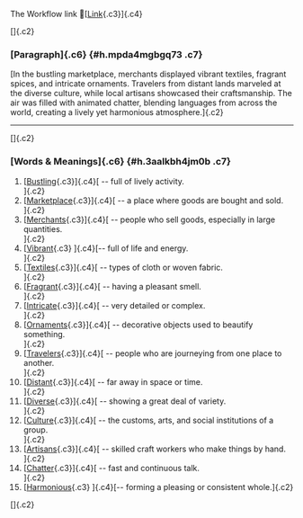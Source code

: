 The Workflow link
👏[[Link](https://www.google.com/url?q=http://www.google.com&sa=D&source=editors&ust=1759483661424174&usg=AOvVaw0Aei-jqe-HaJ6K3oKOzGfE){.c3}]{.c4}

[]{.c2}

### [Paragraph]{.c6} {#h.mpda4mgbgq73 .c7}

[In the bustling marketplace, merchants displayed vibrant textiles,
fragrant spices, and intricate ornaments. Travelers from distant lands
marveled at the diverse culture, while local artisans showcased their
craftsmanship. The air was filled with animated chatter, blending
languages from across the world, creating a lively yet harmonious
atmosphere.]{.c2}

------------------------------------------------------------------------

[]{.c2}

### [Words & Meanings]{.c6} {#h.3aalkbh4jm0b .c7}

1.  [[Bustling](https://www.google.com/url?q=http://www.google.com&sa=D&source=editors&ust=1759483661424994&usg=AOvVaw3smi3trUFzLyui-U_Thh0O){.c3}]{.c4}[ --
    full of lively activity.\
    ]{.c2}
2.  [[Marketplace](https://www.google.com/url?q=http://www.google.com&sa=D&source=editors&ust=1759483661425203&usg=AOvVaw1dpudTldzCHzaVgXZ-evKG){.c3}]{.c4}[ --
    a place where goods are bought and sold.\
    ]{.c2}
3.  [[Merchants](https://www.google.com/url?q=http://www.google.com&sa=D&source=editors&ust=1759483661425402&usg=AOvVaw2pJILtKnEgsfmXI5ONRfVk){.c3}]{.c4}[ --
    people who sell goods, especially in large quantities.\
    ]{.c2}
4.  [[Vibrant](https://www.google.com/url?q=http://www.google.com&sa=D&source=editors&ust=1759483661425600&usg=AOvVaw1wPe_StaKgizKZ9E-OZ7B3){.c3}
    ]{.c4}[-- full of life and energy.\
    ]{.c2}
5.  [[Textiles](https://www.google.com/url?q=http://www.google.com&sa=D&source=editors&ust=1759483661425773&usg=AOvVaw39YOlFbcsygFUXABFiTV67){.c3}]{.c4}[ --
    types of cloth or woven fabric.\
    ]{.c2}
6.  [[Fragrant](https://www.google.com/url?q=http://www.google.com&sa=D&source=editors&ust=1759483661425888&usg=AOvVaw00a2dyx14W6ChBtzjDtGDN){.c3}]{.c4}[ --
    having a pleasant smell.\
    ]{.c2}
7.  [[Intricate](https://www.google.com/url?q=http://www.google.com&sa=D&source=editors&ust=1759483661426011&usg=AOvVaw0-J1XSrNT9xqPSOBOhahqG){.c3}]{.c4}[ --
    very detailed or complex.\
    ]{.c2}
8.  [[Ornaments](https://www.google.com/url?q=http://www.google.com&sa=D&source=editors&ust=1759483661426122&usg=AOvVaw3m7jvtoKYKxEmR2bkx4tpu){.c3}]{.c4}[ --
    decorative objects used to beautify something.\
    ]{.c2}
9.  [[Travelers](https://www.google.com/url?q=http://www.google.com&sa=D&source=editors&ust=1759483661426274&usg=AOvVaw2NM9Eu4epoRAZsrp_8A6_d){.c3}]{.c4}[ --
    people who are journeying from one place to another.\
    ]{.c2}
10. [[Distant](https://www.google.com/url?q=http://www.google.com&sa=D&source=editors&ust=1759483661426449&usg=AOvVaw3C0O27P9xi0bpcqGjRQTNi){.c3}]{.c4}[ --
    far away in space or time.\
    ]{.c2}
11. [[Diverse](https://www.google.com/url?q=http://www.google.com&sa=D&source=editors&ust=1759483661426620&usg=AOvVaw3KuBg3j6o9JUpCYQtUrSjX){.c3}]{.c4}[ --
    showing a great deal of variety.\
    ]{.c2}
12. [[Culture](https://www.google.com/url?q=http://www.google.com&sa=D&source=editors&ust=1759483661426802&usg=AOvVaw3x4c6TqAJEu0FDPr-3gahR){.c3}]{.c4}[ --
    the customs, arts, and social institutions of a group.\
    ]{.c2}
13. [[Artisans](https://www.google.com/url?q=http://www.google.com&sa=D&source=editors&ust=1759483661426930&usg=AOvVaw1wLBnPQ3eWH29JC1L9Rhrq){.c3}]{.c4}[ --
    skilled craft workers who make things by hand.\
    ]{.c2}
14. [[Chatter](https://www.google.com/url?q=http://www.google.com&sa=D&source=editors&ust=1759483661427105&usg=AOvVaw19hdrXtepiBejG7W5hF07w){.c3}]{.c4}[ --
    fast and continuous talk.\
    ]{.c2}
15. [[Harmonious](https://www.google.com/url?q=http://www.google.com&sa=D&source=editors&ust=1759483661427231&usg=AOvVaw10brk6S_mWbvEFIWim1Ihe){.c3}
    ]{.c4}[-- forming a pleasing or consistent whole.]{.c2}

[]{.c2}
